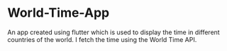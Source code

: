 # World-Time-App

An app created using flutter which is used to display the time in different countries of the world. I fetch the time using the World Time API.
